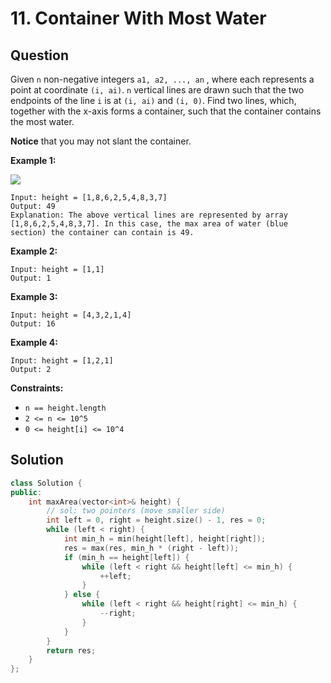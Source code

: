 # 11. Container With Most Water

## Question

Given `n` non-negative integers `a1, a2, ..., an` , where each represents a point at coordinate `(i, ai)`. `n` vertical lines are drawn such that the two endpoints of the line `i` is at `(i, ai)` and `(i, 0)`. Find two lines, which, together with the x-axis forms a container, such that the container contains the most water.

**Notice** that you may not slant the container.

**Example 1:**

![](https://s3-lc-upload.s3.amazonaws.com/uploads/2018/07/17/question_11.jpg)

```text
Input: height = [1,8,6,2,5,4,8,3,7]
Output: 49
Explanation: The above vertical lines are represented by array [1,8,6,2,5,4,8,3,7]. In this case, the max area of water (blue section) the container can contain is 49.
```

**Example 2:**

```text
Input: height = [1,1]
Output: 1
```

**Example 3:**

```text
Input: height = [4,3,2,1,4]
Output: 16
```

**Example 4:**

```text
Input: height = [1,2,1]
Output: 2
```

**Constraints:**

* `n == height.length`
* `2 <= n <= 10^5`
* `0 <= height[i] <= 10^4`

## Solution

```cpp
class Solution {
public:
    int maxArea(vector<int>& height) {
        // sol: two pointers (move smaller side)
        int left = 0, right = height.size() - 1, res = 0;
        while (left < right) {
            int min_h = min(height[left], height[right]);
            res = max(res, min_h * (right - left));
            if (min_h == height[left]) {
                while (left < right && height[left] <= min_h) {
                    ++left;
                }
            } else {
                while (left < right && height[right] <= min_h) {
                    --right;
                }
            }
        }
        return res;
    }
};
```

